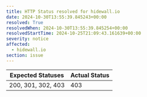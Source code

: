 ```yaml
---
title: HTTP Status resolved for hidewall.io
date: 2024-10-30T13:55:39.845243+00:00
resolved: True
resolvedWhen: 2024-10-30T13:55:39.845254+00:00
resolvedStartTime: 2024-10-25T21:09:43.161639+00:00
severity: notice
affected:
  - hidewall.io
section: issue
---
```


| Expected Statuses | Actual Status  |
|-------------------|----------------|
| 200, 301, 302, 403 | 403 |
